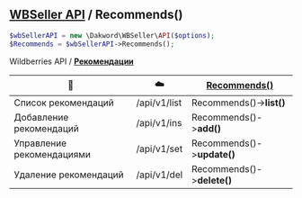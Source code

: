 ## [WBSeller API](/docs/API.md) / Recommends()

```php
$wbSellerAPI = new \Dakword\WBSeller\API($options);
$Recommends = $wbSellerAPI->Recommends();
```

Wildberries API / [**Рекомендации**](https://openapi.wb.ru/recommendations/api/ru/)

| :speech_balloon: | :cloud: | [Recommends()](/src/API/Endpoint/Recommendations.php) |
| ---------------- | ------- | ----------------------------------------------------- |
| Список рекомендаций       | /api/v1/list | Recommends()->**list()**   |
| Добавление рекомендаций   | /api/v1/ins  | Recommends()->**add()**    |
| Управление рекомендациями | /api/v1/set  | Recommends()->**update()** |
| Удаление рекомендаций     | /api/v1/del  | Recommends()->**delete()** |

